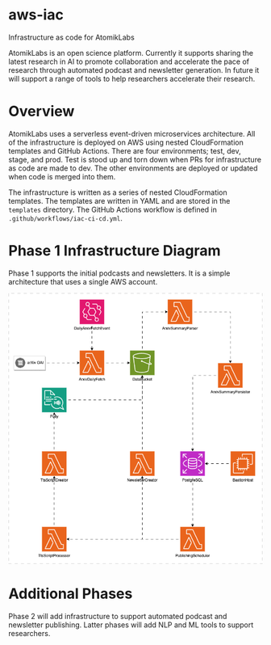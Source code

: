 # aws-iac

Infrastructure as code for AtomikLabs

AtomikLabs is an open science platform. Currently it supports sharing the latest research in AI to promote collaboration and accelerate the pace of research through automated podcast and newsletter generation. In future it will support a range of tools to help researchers accelerate their research.

# Overview

AtomikLabs uses a serverless event-driven microservices architecture. All of the infrastructure is deployed on AWS using nested CloudFormation templates and GitHub Actions. There are four environments; test, dev, stage, and prod. Test is stood up and torn down when PRs for infrastructure as code are made to dev. The other environments are deployed or updated when code is merged into them.

The infrastructure is written as a series of nested CloudFormation templates. The templates are written in YAML and are stored in the `templates` directory. The GitHub Actions workflow is defined in `.github/workflows/iac-ci-cd.yml`.

# Phase 1 Infrastructure Diagram

Phase 1 supports the initial podcasts and newsletters. It is a simple architecture that uses a single AWS account.

![Phase 1 Infrastructure Diagram](./docs/phase-1-infrastructure-diagram.gif)

# Additional Phases

Phase 2 will add infrastructure to support automated podcast and newsletter publishing. Latter phases will add NLP and ML tools to support researchers.
